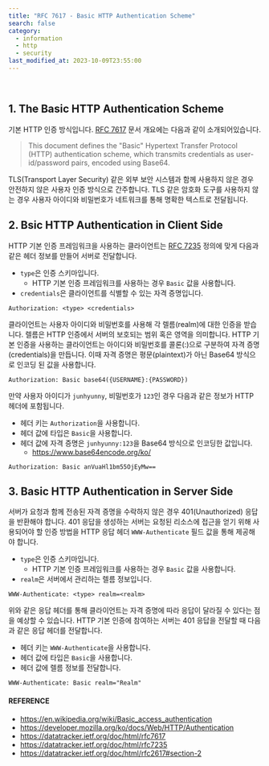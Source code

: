 ```yaml
---
title: "RFC 7617 - Basic HTTP Authentication Scheme"
search: false
category:
  - information
  - http
  - security
last_modified_at: 2023-10-09T23:55:00
---
```


<br/>

## 1. The Basic HTTP Authentication Scheme

기본 HTTP 인증 방식입니다. 
[RFC 7617](https://datatracker.ietf.org/doc/html/rfc7617) 문서 개요에는 다음과 같이 소개되어있습니다. 

> This document defines the "Basic" Hypertext Transfer Protocol (HTTP) authentication scheme, which transmits credentials as user-id/password pairs, encoded using Base64.

TLS(Transport Layer Security) 같은 외부 보안 시스템과 함께 사용하지 않은 경우 안전하지 않은 사용자 인증 방식으로 간주합니다. 
TLS 같은 암호화 도구를 사용하지 않는 경우 사용자 아이디와 비밀번호가 네트워크를 통해 명확한 텍스트로 전달됩니다. 

## 2. Bsic HTTP Authentication in Client Side

HTTP 기본 인증 프레임워크을 사용하는 클라이언트는 [RFC 7235](https://datatracker.ietf.org/doc/html/rfc7235) 정의에 맞게 다음과 같은 헤더 정보를 만들어 서버로 전달합니다. 

* `type`은 인증 스키마입니다. 
    * HTTP 기본 인증 프레임워크를 사용하는 경우 `Basic` 값을 사용합니다.
* `credentials`은 클라이언트를 식별할 수 있는 자격 증명입니다.

```
Authorization: <type> <credentials>
```

클라이언트는 사용자 아이디와 비밀번호를 사용해 각 렐름(realm)에 대한 인증을 받습니다. 
렐름은 HTTP 인증에서 서버의 보호되는 범위 혹은 영역을 의미합니다. 
HTTP 기본 인증을 사용하는 클라이언트는 아이디와 비밀번호를 콜론(:)으로 구분하여 자격 증명(credentials)을 만듭니다. 
이때 자격 증명은 평문(plaintext)가 아닌 Base64 방식으로 인코딩 된 값을 사용합니다. 

```
Authorization: Basic base64({USERNAME}:{PASSWORD})
```

만약 사용자 아이디가 `junhyunny`, 비밀번호가 `123`인 경우 다음과 같은 정보가 HTTP 헤더에 포함됩니다. 

* 헤더 키는 `Authorization`을 사용합니다.
* 헤더 값에 타입은 `Basic`을 사용합니다.
* 헤더 값에 자격 증명은 `junhyunny:123`을 Base64 방식으로 인코딩한 값입니다.
    * <https://www.base64encode.org/ko/>

```
Authorization: Basic anVuaHl1bm55OjEyMw==
```

## 3. Basic HTTP Authentication in Server Side

서버가 요청과 함께 전송된 자격 증명을 수락하지 않은 경우 401(Unauthorized) 응답을 반환해야 합니다. 
401 응답을 생성하는 서버는 요청된 리소스에 접근을 얻기 위해 사용되어야 할 인증 방법을 HTTP 응답 헤더 `WWW-Authenticate` 필드 값을 통해 제공해야 합니다. 

* `type`은 인증 스키마입니다. 
    * HTTP 기본 인증 프레임워크를 사용하는 경우 `Basic` 값을 사용합니다.
* `realm`은 서버에서 관리하는 렐름 정보입니다.

```
WWW-Authenticate: <type> realm=<realm>
```

위와 같은 응답 헤더를 통해 클라이언트는 자격 증명에 따라 응답이 달라질 수 있다는 점을 예상할 수 있습니다. 
HTTP 기본 인증에 참여하는 서버는 401 응답을 전달할 때 다음과 같은 응답 헤더를 전달합니다. 

* 헤더 키는 `WWW-Authenticate`을 사용합니다.
* 헤더 값에 타입은 `Basic`을 사용합니다.
* 헤더 값에 렐름 정보를 전달합니다. 

```
WWW-Authenticate: Basic realm="Realm"
```

#### REFERENCE

* <https://en.wikipedia.org/wiki/Basic_access_authentication>
* <https://developer.mozilla.org/ko/docs/Web/HTTP/Authentication>
* <https://datatracker.ietf.org/doc/html/rfc7617>
* <https://datatracker.ietf.org/doc/html/rfc7235>
* <https://datatracker.ietf.org/doc/html/rfc2617#section-2>